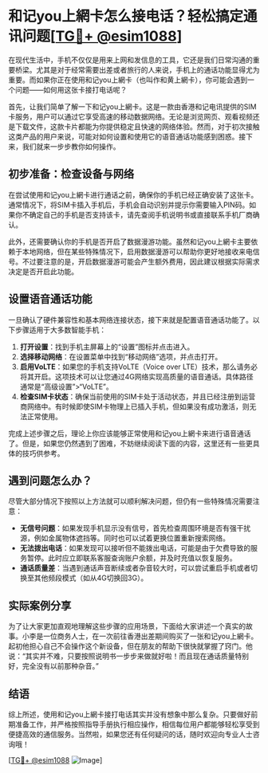 # 和记you上網卡怎么接电话？轻松搞定通讯问题[[TG💪+ @esim1088](https://t.me/s/esim1088)]

在现代生活中，手机不仅仅是用来上网和发信息的工具，它还是我们日常沟通的重要桥梁。尤其是对于经常需要出差或者旅行的人来说，手机上的通话功能显得尤为重要。而如果你正在使用和记you上網卡（也叫作和黄上網卡），你可能会遇到一个问题——如何用这张卡接打电话呢？

首先，让我们简单了解一下和记you上網卡。这是一款由香港和记电讯提供的SIM卡服务，用户可以通过它享受高速的移动数据网络。无论是浏览网页、观看视频还是下载文件，这款卡片都能为你提供稳定且快速的网络体验。然而，对于初次接触这类产品的用户来说，可能对如何设置和使用它的语音通话功能感到困惑。接下来，我们就来一步步教你如何操作。

## 初步准备：检查设备与网络

在尝试使用和记you上網卡进行通话之前，确保你的手机已经正确安装了这张卡。通常情况下，将SIM卡插入手机后，手机会自动识别并提示你需要输入PIN码。如果你不确定自己的手机是否支持该卡，请先查阅手机说明书或直接联系手机厂商确认。

此外，还需要确认你的手机是否开启了数据漫游功能。虽然和记you上網卡主要依赖于本地网络，但在某些特殊情况下，启用数据漫游可以帮助你更好地接收来电信号。不过要注意的是，开启数据漫游可能会产生额外费用，因此建议根据实际需求决定是否开启此功能。

## 设置语音通话功能

一旦确认了硬件兼容性和基本网络连接状态，接下来就是配置语音通话功能了。以下步骤适用于大多数智能手机：

1. **打开设置**：找到手机主屏幕上的“设置”图标并点击进入。
2. **选择移动网络**：在设置菜单中找到“移动网络”选项，并点击打开。
3. **启用VoLTE**：如果您的手机支持VoLTE（Voice over LTE）技术，那么请务必将其开启。这项技术可以让您通过4G网络实现高质量的语音通话。具体路径通常是“高级设置”>“VoLTE”。
4. **检查SIM卡状态**：确保当前使用的SIM卡处于活动状态，并且已经注册到运营商网络中。有时候即使SIM卡物理上已插入手机，但如果没有成功激活，则无法正常使用。

完成上述步骤之后，理论上你应该能够正常使用和记you上網卡来进行语音通话了。但是，如果您仍然遇到了困难，不妨继续阅读下面的内容，这里还有一些更具体的技巧供参考。

## 遇到问题怎么办？

尽管大部分情况下按照以上方法就可以顺利解决问题，但仍有一些特殊情况需要注意：

- **无信号问题**：如果发现手机显示没有信号，首先检查周围环境是否有强干扰源，例如金属物体遮挡等。同时也可以试着更换位置重新搜索网络。
- **无法拨出电话**：如果发现可以接听但不能拨出电话，可能是由于欠费导致的服务暂停。此时应立即联系客服查询账户余额，并及时充值以恢复服务。
- **通话质量差**：当遇到通话声音断续或者杂音较大时，可以尝试重启手机或者切换至其他频段模式（如从4G切换回3G）。

## 实际案例分享

为了让大家更加直观地理解这些步骤的应用场景，下面给大家讲述一个真实的故事。小李是一位商务人士，在一次前往香港出差期间购买了一张和记you上網卡。起初他担心自己不会操作这个新设备，但在朋友的帮助下很快就掌握了窍门。他说：“其实并不难，只要按照说明书一步步来做就好啦！而且现在通话质量特别好，完全没有以前那种杂音。”

## 结语

综上所述，使用和记you上網卡接打电话其实并没有想象中那么复杂。只要做好前期准备工作，并严格按照指导手册执行相应操作，相信每位用户都能够轻松享受到便捷高效的通信服务。当然啦，如果您还有任何疑问的话，随时欢迎向专业人士咨询哦！

[[TG💪+ @esim1088](https://t.me/s/esim1088) ![Image](https://i.postimg.cc/4NQfJmqS/Snipaste-2025-05-13-00-14-12.png)]